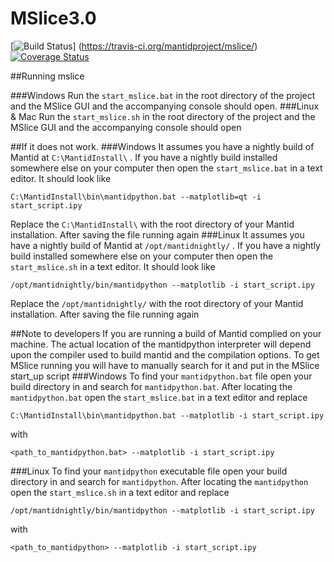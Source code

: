 # MSlice3.0
[![Build Status](https://travis-ci.org/mantidproject/mslice.svg?branch=restructured_code)] (https://travis-ci.org/mantidproject/mslice/)[![Coverage Status](https://coveralls.io/repos/github/mantidproject/mslice/badge.svg?branch=restructured_code)](https://coveralls.io/github/mantidproject/mslice?branch=restructured_code)

##Running mslice

###Windows
Run the `start_mslice.bat` in the root directory of the project and the MSlice GUI and the accompanying console should open.
###Linux & Mac 
Run the `start_mslice.sh` in the root directory of the project and the MSlice GUI and the accompanying console should open

##If it does not work.
###Windows
It assumes you have a nightly build of Mantid at `C:\MantidInstall\` . If you have a nightly build installed somewhere else on your computer then open the `start_mslice.bat` in a text editor. 
It should look like
```
C:\MantidInstall\bin\mantidpython.bat --matplotlib=qt -i start_script.ipy
```
Replace the `C:\MantidInstall\` with the root directory of your Mantid installation. After saving the file running again 
###Linux 
It assumes you have a nightly build of Mantid at `/opt/mantidnightly/` . If you have a nightly build installed somewhere else on your computer then open the `start_mslice.sh` in a text editor. 
It should look like
```
/opt/mantidnightly/bin/mantidpython --matplotlib -i start_script.ipy
```
Replace the `/opt/mantidnightly/` with the root directory of your Mantid installation. After saving the file running again 

##Note to developers
If you are running a build of Mantid complied on your machine. The actual location of the mantidpython interpreter will depend upon the compiler used to build mantid and the compilation options. To get MSlice running you will have to manually search for it and put in the MSlice start_up script
###Windows
To find your `mantidpython.bat` file open your build directory in and search for `mantidpython.bat`. After locating the `mantidpython.bat` open the `start_mslice.bat` in a text editor and replace 
```
C:\MantidInstall\bin\mantidpython.bat --matplotlib -i start_script.ipy
```
with 
```
<path_to_mantidpython.bat> --matplotlib -i start_script.ipy
```
###Linux
To find your `mantidpython` executable file open your build directory in and search for `mantidpython`. After locating the `mantidpython` open the `start_mslice.sh` in a text editor and replace 
```
/opt/mantidnightly/bin/mantidpython --matplotlib -i start_script.ipy
```
with 
```
<path_to_mantidpython> --matplotlib -i start_script.ipy
```